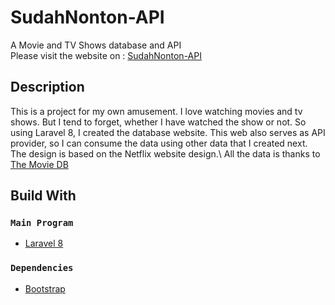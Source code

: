 
# SudahNonton-API

A Movie and TV Shows database and API \
Please visit the website on : [SudahNonton-API](https://sudahnonton.000webhostapp.com/)

## Description
This is a project for my own amusement. I love watching movies and tv shows. But I tend to forget, whether I have watched the show or not. So using Laravel 8, I created the database website. This web also serves as API provider, so I can consume the data using other data that I created next. The design is based on the Netflix website design.\ All the data is thanks to [The Movie DB](https://developers.themoviedb.org/3/getting-started/introduction)

## Build With

### `Main Program`

* [Laravel 8](https://laravel.com/)

### `Dependencies`

* [Bootstrap](https://getbootstrap.com/)






